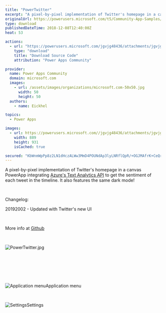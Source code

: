 ```yaml
---
title: "PowerTwitter"
excerpt: "A pixel-by-pixel implementation of Twitter's homepage in a canvas PowerApp integrating Azure's Text Analytics API to get the sentiment of each tweet"
originalUrl: https://powerusers.microsoft.com/t5/Community-App-Samples/PowerTwitter/td-p/189845
type: download
publishedDateTime: 2018-12-08T12:40:00Z
heat: 53

actions:
  - url: "https://powerusers.microsoft.com/jgvjg48436/attachments/jgvjg48436/AppFeedbackGallery/60/5/PowerTwitter.msapp"
    type: "download"
    title: "Download Source Code"
    attribution: "Power Apps Community"

provider:
  name: Power Apps Community
  domain: microsoft.com
  images:
    - url: /assets/images/organizations/microsoft.com-50x50.jpg
      width: 50
      height: 50
  authors:
    - name: Eickhel

topics:
  - Power Apps

images:
  - url: https://powerusers.microsoft.com//jgvjg48436/attachments/jgvjg48436/AppFeedbackGallery/60/3/PowerTwitter.jpg
    width: 889
    height: 931
    isCached: true

secured: "KbWnmWpPp8z2LN1dHczALWw3MmD4POUNdAp3lyLNRflQpR/+OGJMAfrK+CeQrZZNH/v8m78E2Ih/DRP3xhaP3t/HtFIdDPKfrWdmJZMOL20dA/ix32iNUocPpO4EL81Ema8oTzP/z0A8p91V/mxoaWvzxd4T+m4/v8cb84oqyKGUKLZyHpfJDBrsyGBxNgF1cmqHSB9gDvZO6tb6tOMlq6XiyNgDXkohU3fe8WonVrzRstRM73ExfyblwO2ZXIfvQDAAzAVjvJ4EdoNy2g2oVdbRn9xoduMMHcCd95zLXTpHp43mVsHXHWzyPytHCFy2JfJxO2snKQPUI0jdMgZJ9gb5q/0UBW/bh5gYSaCHf+99PrFJ0vMRy/Hos/QzRbkgLZghsNhcSnoDf6SnTOVTnASSaxlF0Tqej/snJ7b0W3TIInz2I3MrbZ3xDgA/M/WM;COvjuMibmS01tumLgKM4MQ=="
---
```

<p><span>A pixel-by-pixel implementation of Twitter's homepage in a canvas PowerApp integrating&nbsp;</span><a href="https://azure.microsoft.com/en-us/services/cognitive-services/text-analytics" target="_blank" rel="nofollow noopener noopener noreferrer">Azure's Text Analytics API</a><span>&nbsp;to get the sentiment of each tweet in the timeline. It also features the same dark mode!</span></p><p>&nbsp;</p><p><span>Changelog:</span></p><p><span>20192002 - Updated with Twitter's new UI</span></p><p>&nbsp;</p><p>More info at <a href="https://github.com/Eickhel/PowerApps-samples" target="_blank" rel="nofollow noopener noopener noreferrer">Github</a></p><p>&nbsp;</p><p><span><span class="lia-inline-image-display-wrapper lia-image-align-left" image-alt="PowerTwitter.jpg" style="width: 889px;"><img src="https://powerusers.microsoft.com/t5/image/serverpage/image-id/53283iFB528F15248570E8/image-size/large?v=1.0&amp;px=999" title="PowerTwitter.jpg" alt="PowerTwitter.jpg" li-image-url="https://powerusers.microsoft.com/t5/image/serverpage/image-id/53283iFB528F15248570E8?v=1.0" li-image-display-id="'53283iFB528F15248570E8'" li-message-uid="'189845'" li-messages-message-image="true" li-bindable="" class="lia-media-image" tabindex="0" li-bypass-lightbox-when-linked="true" li-use-hover-links="false"></span></span></p><p>&nbsp;</p><p>&nbsp;</p><p>&nbsp;</p><p><span class="lia-inline-image-display-wrapper lia-image-align-left" image-alt="Application menu" style="width: 653px;"><img src="https://powerusers.microsoft.com/t5/image/serverpage/image-id/44625iC30391B5BBEC3DCA/image-size/large?v=1.0&amp;px=999" title="2018-12-08_20-12-21.jpg" alt="Application menu" li-image-url="https://powerusers.microsoft.com/t5/image/serverpage/image-id/44625iC30391B5BBEC3DCA?v=1.0" li-image-display-id="'44625iC30391B5BBEC3DCA'" li-message-uid="'189845'" li-messages-message-image="true" li-bindable="" class="lia-media-image" tabindex="0" li-bypass-lightbox-when-linked="true" li-use-hover-links="false"><span class="lia-inline-image-caption" onclick="event.preventDefault();">Application menu</span></span></p><p>&nbsp;</p><p><span class="lia-inline-image-display-wrapper lia-image-align-left" image-alt="Settings" style="width: 999px;"><img src="https://powerusers.microsoft.com/t5/image/serverpage/image-id/44626iED8B0F7872B19491/image-size/large?v=1.0&amp;px=999" title="2018-12-08_20-12-51.jpg" alt="Settings" li-image-url="https://powerusers.microsoft.com/t5/image/serverpage/image-id/44626iED8B0F7872B19491?v=1.0" li-image-display-id="'44626iED8B0F7872B19491'" li-message-uid="'189845'" li-messages-message-image="true" li-bindable="" class="lia-media-image" tabindex="0" li-bypass-lightbox-when-linked="true" li-use-hover-links="false"><span class="lia-inline-image-caption" onclick="event.preventDefault();">Settings</span></span></p>

